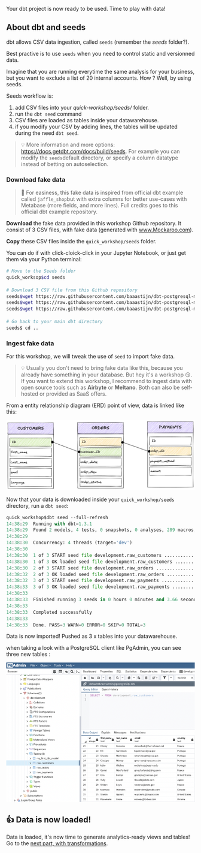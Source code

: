 
Your dbt project is now ready to be used. Time to play with data!


## About dbt and seeds

dbt allows CSV data ingestion, called `seeds` (remember the *seeds* folder?).

Best practive is to use `seeds` when you need to control static and versionned data.

Imagine that you are running everytime the same analysis for your business, but you want to exclude a list of 20 internal accounts. How ? Well, by using seeds.

Seeds workflow is:

1. add CSV files into your *quick-workshop/seeds/* folder.
2. run the `dbt seed` command
3. CSV files are loaded as tables inside your datawarehouse.
4. if you modify your CSV by adding lines, the tables will be updated during the need `dbt seed`.

> :bulb: More information and more options: <https://docs.getdbt.com/docs/build/seeds>. For example you can modify the `seeds`default directory, or specify a column datatype instead of betting on autoselection.

### Download fake data

> :hatched_chick: For easiness, this fake data is inspired from official dbt example called `jaffle_shop`but with extra columns for better use-cases with Metabase (more fields, and more lines). Full credits goes to this official dbt example repository.

**Download** the fake data provided in this workshop Github repository.
It consist of 3 CSV files, with fake data (generated with www.Mockaroo.com).

**Copy** these CSV files inside the `quick_workshop/seeds` folder.

You can do if with click-cloick-click in your Jupyter Notebook, or just get them via your Python terminal:

``` bash
# Move to the Seeds folder
quick_worksop$cd seeds

# Download 3 CSV file from this Github repository
seeds$wget https://raw.githubusercontent.com/baaastijn/dbt-postgresql-metabase-workshop/main/fake_data/raw_orders.csv
seeds$wget https://raw.githubusercontent.com/baaastijn/dbt-postgresql-metabase-workshop/main/fake_data/raw_customers.csv
seeds$wget https://raw.githubusercontent.com/baaastijn/dbt-postgresql-metabase-workshop/main/fake_data/raw_payments.csv

# Go back to your main dbt directory
seeds$ cd ..
```

### Ingest fake data

For this workshop, we will tweak the use of `seed` to import fake data.

> :bulb: Usually you don't need to bring fake data like this, because you already have something in your database. But hey it's a workshop :smirk:. If you want to extend this workshop, I recommend to ingest data with open source tools such as **Airbyte** or **Meltano**. Both can also be self-hosted or provided as SaaS offers.


From a entity relationship diagram (ERD) point of view, data is linked like this:

![Data ERD](img/fakedata.schema.png)


Now that your data is downloaded inside your `quick_workshop/seeds` directory, run a `dbt seed`:

``` py
quick_workshop$dbt seed --full-refresh
14:38:29  Running with dbt=1.3.1
14:38:29  Found 2 models, 4 tests, 0 snapshots, 0 analyses, 289 macros, 0 operations, 3 seed files, 0 sources, 0 exposures, 0 metrics
14:38:29  
14:38:30  Concurrency: 4 threads (target='dev')
14:38:30  
14:38:30  1 of 3 START seed file development.raw_customers ............................... [RUN]
14:38:30  1 of 3 OK loaded seed file development.raw_customers ........................... [INSERT 100 in 0.31s]
14:38:30  2 of 3 START seed file development.raw_orders .................................. [RUN]
14:38:32  2 of 3 OK loaded seed file development.raw_orders .............................. [INSERT 1000 in 1.72s]
14:38:32  3 of 3 START seed file development.raw_payments ................................ [RUN]
14:38:33  3 of 3 OK loaded seed file development.raw_payments ............................ [INSERT 1000 in 1.36s]
14:38:33  
14:38:33  Finished running 3 seeds in 0 hours 0 minutes and 3.66 seconds (3.66s).
14:38:33  
14:38:33  Completed successfully
14:38:33  
14:38:33  Done. PASS=3 WARN=0 ERROR=0 SKIP=0 TOTAL=3
```

Data is now imported! Pushed as 3 x tables into your datawarehouse.

when taking a look with a PostgreSQL client like PgAdmin, you can see three new tables :

![PgAdmin - new tables](img/pgadmin2.png)

## :thumbsup: Data is now loaded!

Data is loaded, it's now time to generate analytics-ready views and tables! Go to the [next part, with transformations](part4transform.md).

